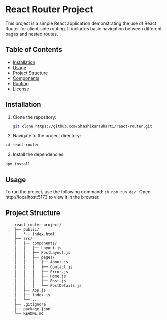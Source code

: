 # React Router Project

This project is a simple React application demonstrating the use of React Router for client-side routing. It includes basic navigation between different pages and nested routes.

## Table of Contents

- [Installation](#installation)
- [Usage](#usage)
- [Project Structure](#project-structure)
- [Components](#components)
- [Routing](#routing)
- [License](#license)

## Installation

1. Clone the repository:
   ```sh
   git clone https://github.com/ShashikantBharti/react-router.git
   ```
2. Navigate to the project directory:

```sh
cd react-router
```

3. Install the dependencies:

```sh
npm install
```

## Usage

To run the project, use the following command:
`sh
    npm run dev
    `
Open http://localhost:5173 to view it in the browser.

## Project Structure

```sh
    react-router-project/
    ├── public/
    │   └── index.html
    ├── src/
    │   ├── components/
    │   │   ├── Layout.js
    │   │   ├── PostLayout.js
    │   │   ├── pages/
    │   │   │   ├── About.js
    │   │   │   ├── Contact.js
    │   │   │   ├── Error.js
    │   │   │   ├── Home.js
    │   │   │   ├── Post.js
    │   │   │   └── PostDetails.js
    │   ├── App.js
    │   ├── index.js
    │   └── ...
    ├── .gitignore
    ├── package.json
    └── README.md
```
